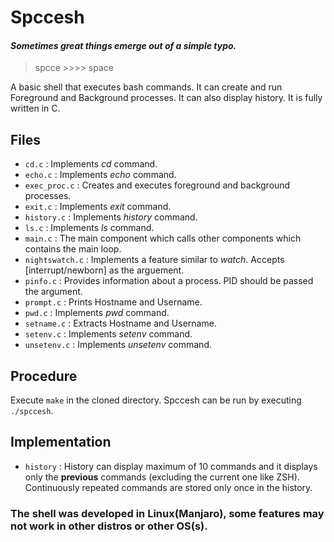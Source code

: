 # Spccesh

#### *Sometimes great things emerge out of a simple typo.*
> spcce >>>> space

A basic shell that executes bash commands. It can create and run Foreground and Background processes. It can also display history. It is fully written in C.

## Files
- `cd.c` : Implements *cd* command.
- `echo.c` : Implements *echo* command.
- `exec_proc.c` : Creates and executes foreground and background processes.
- `exit.c` : Implements *exit* command.
- `history.c` : Implements *history* command.
- `ls.c` : Implements *ls* command.
- `main.c` : The main component which calls other components which contains the main loop.
- `nightswatch.c` : Implements a feature similar to *watch*. Accepts [interrupt/newborn] as the arguement.
- `pinfo.c` : Provides information about a process. PID should be passed the argument.
- `prompt.c` : Prints Hostname and Username.
- `pwd.c` : Implements *pwd* command.
- `setname.c` : Extracts Hostname and Username.
- `setenv.c` : Implements *setenv* command.
- `unsetenv.c` : Implements *unsetenv* command.

## Procedure
Execute `make` in the cloned directory. Spccesh can be run by executing `./spccesh`.

## Implementation
- `history` : History can display maximum of 10 commands and it displays only the **previous** commands (excluding the current one like ZSH). Continuously repeated commands are stored only once in the history.

### The shell was developed in Linux(Manjaro), some features may not work in other distros or other OS(s).
